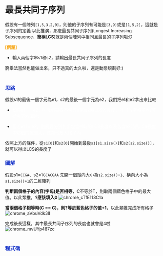 # 最長共同子序列
假設有一個陣列`[1,5,3,2,9]`，則他的子序列有可能是`[3,9]`或是`[1,5,2]`，這就是子序列的定義
以此推演，那麼最長共同子序列(Longest Increasing Subsequence，**簡稱LCS**)就是兩個陣列中相同且最長的子序列啦:D

<font color=#F7A004>**[例題]**</font>
 - 輸入兩個字串s1和s2，請輸出最長共同子序列的長度

窮舉法當然也能做出來，只不過真的太久啦，還是動態規劃好:)

### <font color=#1936C9>**<br>思路**</font>
假設s1的最後一個字元為e1，s2的最後一個字元為e2，我們把e1和e2拿出來比較
 - <font color=white>如果e1 == e2，則我們要取不包含e1和e2時LCS的長度，並+1放至格子內(可參考下方圖片)
    
 - 但若e1 != e2，則需要分別判斷包含e1時的LCS長度以及包含e2時的LCS長度中哪個的值更大，並將他放入格子內</font>

依照上方的條件，從`s1[0]`和`s2[0]`開始到最後`s1[s1.size()]`和`s2[s2.size()]`，就可以得出LCS的長度了


### <font color=#1936C9>**圖解**</font>
假設s1=`CCGA`、s2=`TGCACGAA`
先開一個縱向大小為`s2.size()+1`、橫向大小為`s1.size()+1`的二維陣列

**判斷兩個格子的內容(字母)是否相等**，C不等於T，則取兩個藍色格子中的最大值。以此類推，**?應該填入0**
![chrome_cTfE113C1a](https://hackmd.io/_uploads/rypkGx-MC.png)

**當兩個格子相等時(C == C)，則?等於藍色格子的值+1**，以此類推完成所有格子
![chrome_aVbuVdk3Il](https://hackmd.io/_uploads/H1WUVebfC.png)

完成後長這樣，其中最長共同子序列的長度也就會是4啦
![chrome_mvUYp487zc](https://hackmd.io/_uploads/H1f6rl-M0.png)

### <font color=#1936C9>**<br>程式碼**</font>
